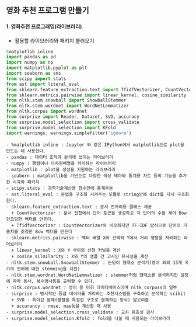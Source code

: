 
## 영화 추천 프로그램 만들기


#### 1. 영화추천 프로그래밍(라이브러리)
* 활용할 라이브러리와 패키지 불러오기
```python
%matplotlib inline
import pandas as pd
import numpy as np
import matplotlib.pyplot as plt
import seaborn as sns
from scipy import stats 
from ast import literal_eval
from sklearn.feature_extraction.text import TfidfVectorizer, CountVectorizer
from sklearn.metrics.pairwise import linear_kernel, cosine_similarity
from nltk.stem.snowball import SnowballStemmer 
from nltk.stem.wordnet import WordNetLemmatizer
from nltk.corpus import wordnet
from surprise import Reader, Dataset, SVD, accuracy
from surprise.model_selection import cross_validate
from surprise.model_selection import KFold
import warnings; warnings.simplefilter('ignore')
```
    - %matplotlib inline : Jupyter 와 같은 IPython에서 matplotlib으로 plot을 만드는 데 사용한다.
    - pandas : 데이터 조작과 분석에 쓰이는 라이브러리
    - numpy : 행렬이나 다차원배열을 처리하는 라이브러리
    - matplotlib : plot을 생성을 지원하는 라이브러리
    - seaborn : matplotlib을 기반으로 다양한 색상 테마와 통계용 차트 등의 기능을 추가한 시각화 패키지
    - scipy.stats : 과학기술계산용 함수안에 통계부분
    - ast.literal_eval : 문법을 구조화 시켜주는 모듈로 string안에 dict를 다시 구조화한다.
    - sklearn.feature_extraction.text : 문서 전처리용 클래스 제공
      + CountVectorizer : 문서 집합에서 단어 토큰을 생성하고 각 단어의 수를 세어 Bow 인코딩한 벡터를 만든다.
      + TfidfVectorizer : CountVectorizer와 비슷하지만 TF-IDF 방식으로 단어의 가중치를 조정한 Bow 벡터를 만든다
    - sklearn.metrics.pairwise : 벡터 배열 X와 선택적 Y에서 거리 행렬을 처리하는 라이브러리
      + linear_kernel : X와 Y 사이의 선형 커널을 계산
      + cosine_silmilarity : X와 Y의 샘플 간 코사인 유사성을 계산
    - nltk.stem.snowball.SnowballStemmer : 눈덩이 형태소 분석기(영어 외의 13개 국가의 언어에 대한 stemming을 지원)
    - nltk.stem.wordnet.WordNetLemmatizer : stemmer처럼 형태소를 분석하지만 설정에 따라 동사, 복수명사등을 출력할 수 있다.
    - nltk.corpus.wordnet : 영어 용 어휘 데이터베이스이며 nltk corpuss의 일부
    - surprise : 명시적인 등급 데이터를 처리하는 추천시스템을 구축하고 분석하는 scikit
      + SVD : 특이값 분해(행렬을 특정한 구조로 분해하는 방식) 알고리즘
      + accurancy : rmse, mae등을 계산할 때 사용
    - surprise.model_selection.cross_validate : 교차 유효성 검사
    - surprise.model_selection.Kfold : fold를 나눌 때 사용되는 라이브러리
